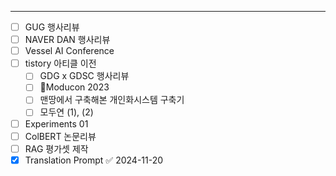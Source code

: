 -- -

- [ ] GUG 행사리뷰
- [ ] NAVER DAN 행사리뷰
- [ ] Vessel AI Conference
- [ ] tistory 아티클 이전
	- [ ] GDG x GDSC 행사리뷰
	- [ ] Moducon 2023
	- [ ] 맨땅에서 구축해본 개인화시스템 구축기
	- [ ] 모두연 (1), (2)
- [ ] Experiments 01
- [ ] ColBERT 논문리뷰
- [ ] RAG 평가셋 제작
- [x] Translation Prompt ✅ 2024-11-20
